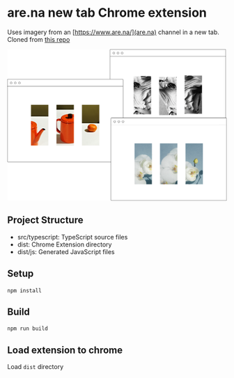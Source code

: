 # are.na new tab Chrome extension

Uses imagery from an [https://www.are.na/](are.na) channel in a new tab.
Cloned from [this repo](https://github.com/chibat/chrome-extension-typescript-starter)

 ![screenshot](screenshot.png)

## Project Structure

* src/typescript: TypeScript source files
* dist: Chrome Extension directory
* dist/js: Generated JavaScript files

## Setup

```
npm install
```

## Build

```
npm run build
```

## Load extension to chrome

Load `dist` directory

